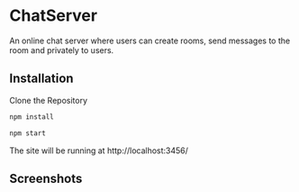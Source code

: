 # ChatServer
An online chat server where users can create rooms, send messages to the room and privately to users.

## Installation
Clone the Repository

```bash
npm install
```
```bash
npm start
```
The site will be running at http://localhost:3456/

## Screenshots
